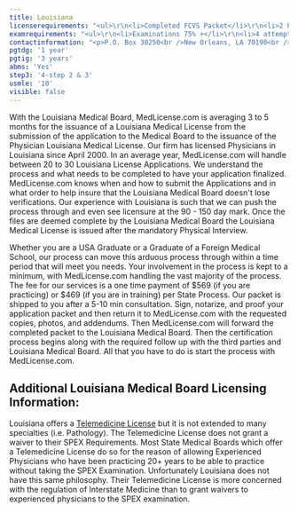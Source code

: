 ```yaml
---
title: Louisiana
licenserequirements: "<ul>\r\n<li>Completed FCVS Packet</li>\r\n<li>2 Physician References</li>\r\n<li>AMA/AOA Profile</li>\r\n<li>All State Medical Licenses</li>\r\n<li>NPDB-HIPDB Report</li>\r\n<li>Board Certification Medical Society Verification</li>\r\n<li>Fingerprint Cards/Criminal Background Check</li>\r\n</ul>"
examrequirements: "<ul>\r\n<li>Examinations 75% +</li>\r\n<li>4 attempt limit on Step 2, 3 of USMLE</li>\r\n<li>10 year limit- USMLE</li>\r\n<li>1 year PGY for USA Grads</li>\r\n<li>3 years PGY for International Grads State</li>\r\n<li>Exam Accepted if Pre-1975</li>\r\n<li>Yes - SPEX Exam Requirement (call for details)</li>\r\n</ul>"
contactinformation: "<p>P.O. Box 30250<br />New Orleans, LA 70190<br />Phone: (504) 568-6820<br />Fax: (504) 568-6880</p>\r\n<p><a href=\"http://www.lsbme.la.gov/\">www.lsbme.louisiana.gov</a></p>"
pgtdg: '1 year'
pgtig: '3 years'
abms: 'Yes'
step3: '4-step 2 & 3'
usmle: '10'
visible: false
---
```


<p>With the Louisiana Medical Board, MedLicense.com is averaging 3 to 5 months for the issuance of a Louisiana Medical License from the submission of the application to the Medical Board to the issuance of the Physician Louisiana Medical License. Our firm has licensed Physicians in Louisiana since April 2000. In an average year, MedLicense.com will handle between 20 to 30 Louisiana License Applications. We understand the process and what needs to be completed to have your application finalized. MedLicense.com knows when and how to submit the Applications and in what order to help insure that the Louisiana Medical Board doesn't lose verifications. Our experience with Louisiana is such that we can push the process through and even see licensure at the 90 - 150 day mark. Once the files are deemed complete by the Louisiana Medical Board the Louisiana Medical License is issued after the mandatory Physical Interview.</p>
<p>Whether you are a USA Graduate or a Graduate of a Foreign Medical School, our process can move this arduous process through within a time period that will meet you needs. Your involvement in the process is kept to a minimum, with MedLicense.com handling the vast majority of the process. The fee for our services is a one time payment of $569 (if you are practicing) or $469 (if you are in training) per State Process. Our packet is shipped to you after a 5-10 min consultation. Sign, notarize, and proof your application packet and then return it to MedLicense.com with the requested copies, photos, and addendums. Then MedLicense.com will forward the completed packet to the Louisiana Medical Board. Then the certification process begins along with the required follow up with the third parties and Louisiana Medical Board. All that you have to do is start the process with MedLicense.com.</p>
<h2 id="mcetoc_1cdqf9t220">Additional Louisiana Medical Board Licensing Information:</h2>
<p>Louisiana offers a <a href="../../services/telemedicine-licensing">Telemedicine License</a> but it is not extended to many specialties (i.e. Pathology). The Telemedicine License does not grant a waiver to their SPEX Requirements. Most State Medical Boards which offer a Telemedicine License do so for the reason of allowing Experienced Physicians who have been practicing 20+ years to be able to practice without taking the SPEX Examination. Unfortunately Louisiana does not have this same philosophy. Their Telemedicine License is more concerned with the regulation of Interstate Medicine than to grant waivers to experienced physicians to the SPEX examination.</p>